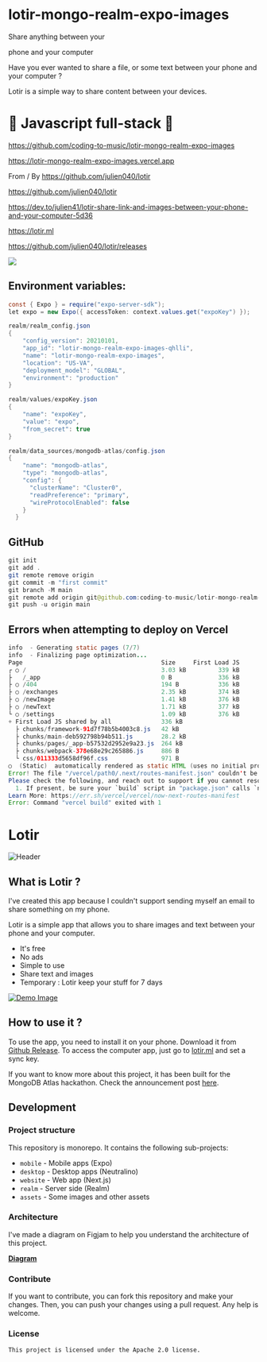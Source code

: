 # lotir-mongo-realm-expo-images

Share anything between your

phone and your computer

Have you ever wanted to share a file, or some text between your phone and your computer ?

Lotir is a simple way to share content between your devices.

# 🚀 Javascript full-stack 🚀

https://github.com/coding-to-music/lotir-mongo-realm-expo-images

https://lotir-mongo-realm-expo-images.vercel.app

From / By https://github.com/julien040/lotir

https://github.com/julien040/lotir

https://dev.to/julien41/lotir-share-link-and-images-between-your-phone-and-your-computer-5d36

https://lotir.ml

https://github.com/julien040/lotir/releases

![](https://raw.githubusercontent.com/julien040/lotir/master/assets/Architecture%20Scheme.png)

## Environment variables:

```java
const { Expo } = require("expo-server-sdk");
let expo = new Expo({ accessToken: context.values.get("expoKey") });

realm/realm_config.json
{
    "config_version": 20210101,
    "app_id": "lotir-mongo-realm-expo-images-qhlli",
    "name": "lotir-mongo-realm-expo-images",
    "location": "US-VA",
    "deployment_model": "GLOBAL",
    "environment": "production"
}

realm/values/expoKey.json
{
    "name": "expoKey",
    "value": "expo",
    "from_secret": true
}

realm/data_sources/mongodb-atlas/config.json
{
    "name": "mongodb-atlas",
    "type": "mongodb-atlas",
    "config": {
      "clusterName": "Cluster0",
      "readPreference": "primary",
      "wireProtocolEnabled": false
    }
  }

```

## GitHub

```java
git init
git add .
git remote remove origin
git commit -m "first commit"
git branch -M main
git remote add origin git@github.com:coding-to-music/lotir-mongo-realm-expo-images.git
git push -u origin main
```

## Errors when attempting to deploy on Vercel

```java
info  - Generating static pages (7/7)
info  - Finalizing page optimization...
Page                                       Size     First Load JS
┌ ○ /                                      3.03 kB         339 kB
├   /_app                                  0 B             336 kB
├ ○ /404                                   194 B           336 kB
├ ○ /exchanges                             2.35 kB         374 kB
├ ○ /newImage                              1.41 kB         376 kB
├ ○ /newText                               1.71 kB         377 kB
└ ○ /settings                              1.09 kB         376 kB
+ First Load JS shared by all              336 kB
  ├ chunks/framework-91d7f78b5b4003c8.js   42 kB
  ├ chunks/main-deb592798b94b511.js        28.2 kB
  ├ chunks/pages/_app-b57532d2952e9a23.js  264 kB
  ├ chunks/webpack-378e68e29c265886.js     886 B
  └ css/011333d5658df96f.css               971 B
○  (Static)  automatically rendered as static HTML (uses no initial props)
Error! The file "/vercel/path0/.next/routes-manifest.json" couldn't be found. This is normally caused by a misconfiguration in your project.
Please check the following, and reach out to support if you cannot resolve the problem:
  1. If present, be sure your `build` script in "package.json" calls `next build`.  2. Navigate to your project's settings in the Vercel dashboard, and verify that the "Build Command" is not overridden, or that it calls `next build`.  3. Navigate to your project's settings in the Vercel dashboard, and verify that the "Output Directory" is not overridden. Note that `next export` does **not** require you change this setting, even if you customize the `next export` output directory.
Learn More: https://err.sh/vercel/vercel/now-next-routes-manifest
Error: Command "vercel build" exited with 1
```

# Lotir

![Header](https://raw.githubusercontent.com/julien040/lotir/master/assets/Github%20header.png)

## What is Lotir ?

I've created this app because I couldn't support sending myself an email to share something on my phone.

Lotir is a simple app that allows you to share images and text between your phone and your computer.

- It's free
- No ads
- Simple to use
- Share text and images
- Temporary : Lotir keep your stuff for 7 days

[![Demo Image](https://img.youtube.com/vi/48bThHfEfug/0.jpg)](https://www.youtube.com/watch?v=48bThHfEfug "Lotir - Text sharing demo")

## How to use it ?

To use the app, you need to install it on your phone. Download it from [Github Release](https://github.com/julien040/lotir/releases). To access the computer app, just go to [lotir.ml](https://lotir.ml) and set a sync key.

If you want to know more about this project, it has been built for the MongoDB Atlas hackathon. Check the announcement post [here](https://dev.to/julien41/lotir-share-link-and-images-between-your-phone-and-your-computer-5d36).

## Development

### Project structure

This repository is monorepo. It contains the following sub-projects:

- `mobile` - Mobile apps (Expo)
- `desktop` - Desktop apps (Neutralino)
- `website` - Web app (Next.js)
- `realm` - Server side (Realm)
- `assets` - Some images and other assets

### Architecture

I've made a diagram on Figjam to help you understand the architecture of this project.

[**Diagram**](https://raw.githubusercontent.com/julien040/lotir/master/assets/Architecture%20Scheme.png)

### Contribute

If you want to contribute, you can fork this repository and make your changes. Then, you can push your changes using a pull request. Any help is welcome.

### License

    This project is licensed under the Apache 2.0 license.
